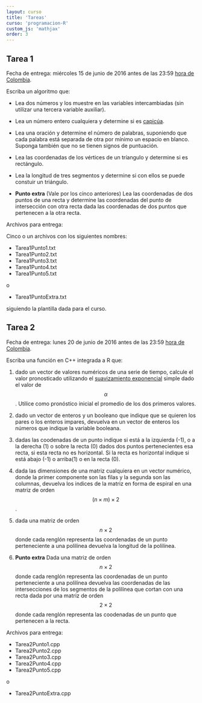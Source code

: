 ```yaml
---
layout: curso
title: 'Tareas'
curso: 'programacion-R'
custom_js: 'mathjax'
order: 3
---
```


## Tarea 1

Fecha de entrega: miércoles 15 de junio de 2016 antes de las 23:59
  [hora de Colombia](http://horalegal.inm.gov.co/).

Escriba un algoritmo que:

 - Lea dos números y los muestre en las variables intercambiadas (sin utilizar
   una tercera variable auxiliar).

 - Lea un número entero cualquiera y determine si es
   [capicúa](https://es.wikipedia.org/wiki/Capic%C3%BAa).

 - Lea una oración y determine el número de palabras, suponiendo que cada
   palabra está separada de otra por mínimo un espacio en blanco. Suponga
   también que no se tienen signos de puntuación.

 - Lea las coordenadas de los vértices de un tríangulo y
   determine si es rectángulo.

 - Lea la longitud de tres segmentos y determine si con ellos se puede
   constuir un triángulo.

 - **Punto extra** (Vale por los cinco anteriores) Lea las coordenadas
   de dos puntos de una recta y determine las coordenadas
   del punto de intersección con otra recta dada las coordenadas de dos puntos
   que pertenecen a la otra recta.

Archivos para entrega:

Cinco o un archivos con los siguientes nombres:

 - Tarea1Punto1.txt
 - Tarea1Punto2.txt
 - Tarea1Punto3.txt
 - Tarea1Punto4.txt
 - Tarea1Punto5.txt

o

 - Tarea1PuntoExtra.txt   

siguiendo la plantilla dada para el curso.

## Tarea 2
Fecha de entrega: lunes 20 de junio de 2016 antes de las 23:59
  [hora de Colombia](http://horalegal.inm.gov.co/).

Escriba una función en C++ integrada a R que:

1. dado un vector de valores numéricos de una serie de tiempo, calcule
   el valor pronosticado utilizando el
   [suavizamiento exponencial](https://mx.answers.yahoo.com/question/index?qid=20110405160019AAxnVlI)
   simple  dado el valor de $$\alpha$$. Utilice como pronóstico inicial el
   promedio de los dos primeros valores.

2. dado un vector de enteros y un booleano que indique que se quieren
   los pares o los enteros impares, devuelva en un vector de enteros
   los números que indique la variable booleana.
3. dadas las coodenadas de un punto indique si está a la izquierda (-1),
   o a la derecha (1) o sobre la recta (0) dados dos puntos pertenecientes
   esa recta, si esta recta no es horizontal.
   Si la recta es horizontal indique si está abajo (-1) o arriba(1) o en la recta (0).   
4. dada las dimensiones de una matriz cualquiera en un vector numérico,
   donde la primer componente son las filas y la segunda son las columnas,
   devuelva los indices de la matriz en forma de espiral en una matriz de
   orden $$(n\times m)\times 2$$.
5. dada una matriz de orden $$n \times 2$$ donde cada renglón representa
   las coordenadas de un punto perteneciente a una polilínea devuelva la
   longitud de la polilínea.

6. **Punto extra** Dada una matriz de orden $$n\times 2$$ donde cada renglón
   representa las coordenadas de un punto perteneciente a una polilínea devuelva
   las coordenadas de las intersecciones de los segmentos de la polilínea que cortan
   con una recta dada por una matriz de orden $$2\times 2$$ donde cada renglón
   representa las coodenadas de un punto que pertenecen a la recta.


Archivos para entrega:

  - Tarea2Punto1.cpp
  - Tarea2Punto2.cpp
  - Tarea2Punto3.cpp
  - Tarea2Punto4.cpp
  - Tarea2Punto5.cpp

o

 - Tarea2PuntoExtra.cpp
